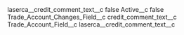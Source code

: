 <?xml version="1.0" encoding="UTF-8"?>
<CustomMetadata xmlns="http://soap.sforce.com/2006/04/metadata" xmlns:xsi="http://www.w3.org/2001/XMLSchema-instance" xmlns:xsd="http://www.w3.org/2001/XMLSchema">
    <label>laserca__credit_comment_text__c</label>
    <protected>false</protected>
    <values>
        <field>Active__c</field>
        <value xsi:type="xsd:boolean">false</value>
    </values>
    <values>
        <field>Trade_Account_Changes_Field__c</field>
        <value xsi:type="xsd:string">credit_comment_text__c</value>
    </values>
    <values>
        <field>Trade_Account_Field__c</field>
        <value xsi:type="xsd:string">laserca__credit_comment_text__c</value>
    </values>
</CustomMetadata>
